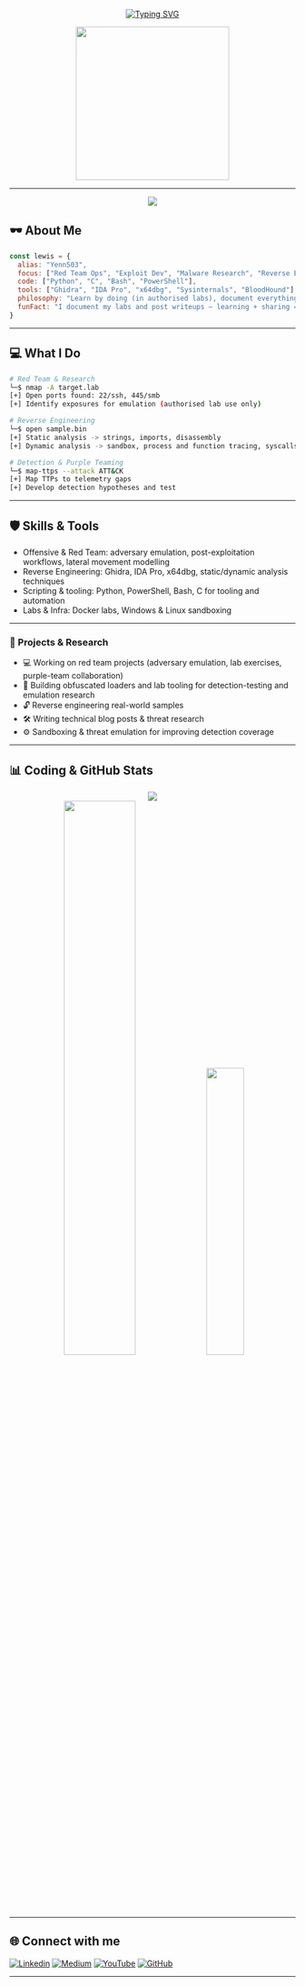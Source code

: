 <p align="center">
  <a href="https://readme-typing-svg.demolab.com/demo/">
    <img src="https://readme-typing-svg.demolab.com?font=Fira+Code&pause=1000&color=FB1348&background=FFFFFF00&center=true&vCenter=true&width=435&lines=CyberSecurity+Analyst;Red+Team+Ops+%2F+Exploit+Dev;Malware+Researcher+%26+Reverse+Engineer;Cybersec+Student" alt="Typing SVG" />
  </a>
</p>

<p align="center">
  <img src="https://media1.giphy.com/media/v1.Y2lkPTc5MGI3NjExN3o0dnkxbjhzNjlvMG9saWl0ajA3YW53b2Q5eWt0aWJ2Y2hvMW94MyZlcD12MV9pbnRlcm5hbF9naWZfYnlfaWQmY3Q9Zw/Ya63hjCGVaHjmXzWy0/giphy.gif" width="270" />
</p>

---

<p align="center">
  <img src="https://readme-typing-svg.herokuapp.com?font=Fira+Code&weight=600&size=28&pause=1000&color=00FFEA&center=true&vCenter=true&width=800&lines=Keep+Learning+to+Keep+Hacking;Red+Team+Ops+%7C+Exploit+Dev+%7C+Malware+Research;Think+like+an+attacker%2C+build+defenses" />
</p>


## 🕶️ About Me

```js
const lewis = {
  alias: "Yenn503",
  focus: ["Red Team Ops", "Exploit Dev", "Malware Research", "Reverse Engineering"],
  code: ["Python", "C", "Bash", "PowerShell"],
  tools: ["Ghidra", "IDA Pro", "x64dbg", "Sysinternals", "BloodHound"],
  philosophy: "Learn by doing (in authorised labs), document everything, always follow ethics and scope.",
  funFact: "I document my labs and post writeups — learning + sharing = growth."
}
```
---

## 💻 What I Do

```bash
# Red Team & Research
└─$ nmap -A target.lab
[+] Open ports found: 22/ssh, 445/smb
[+] Identify exposures for emulation (authorised lab use only)

# Reverse Engineering
└─$ open sample.bin
[+] Static analysis -> strings, imports, disassembly
[+] Dynamic analysis -> sandbox, process and function tracing, syscalls

# Detection & Purple Teaming
└─$ map-ttps --attack ATT&CK
[+] Map TTPs to telemetry gaps
[+] Develop detection hypotheses and test
```

---

## 🛡️ Skills & Tools

- Offensive & Red Team: adversary emulation, post-exploitation workflows, lateral movement modelling  
- Reverse Engineering: Ghidra, IDA Pro, x64dbg, static/dynamic analysis techniques  
- Scripting & tooling: Python, PowerShell, Bash, C for tooling and automation    
- Labs & Infra: Docker labs, Windows & Linux sandboxing

---

### 🚧 Projects & Research

- 💻 Working on red team projects (adversary emulation, lab exercises, purple-team collaboration)  
- 🧬 Building obfuscated loaders and lab tooling for detection-testing and emulation research  
- 🔓 Reverse engineering real-world samples
- 🛠️ Writing technical blog posts & threat research  
- ⚙️ Sandboxing & threat emulation for improving detection coverage

---

## 📊 Coding & GitHub Stats
<div align="center">
  <img src="https://github-readme-stats.vercel.app/api?username=Yenn503&show_icons=true&theme=tokyonight&hide_border=true&bg_color=0d1117&title_color=FF0000&icon_color=00FFEA" /><br>
  <img src="https://github-readme-streak-stats.herokuapp.com/?user=Yenn503&theme=highcontrast&hide_border=true" width="50%" />
  <img src="https://github-readme-stats.vercel.app/api/top-langs/?username=Yenn503&theme=highcontrast&hide_border=true&include_all_commits=true&count_private=true&layout=compact" width="36%" />
</div>

---

## 🌐 Connect with me
[![Linkedin](https://img.shields.io/badge/LinkedIn-0d1117?style=for-the-badge&logo=linkedin&logoColor=00FFEA)](https://www.linkedin.com/in/lewis-desmond-a7b00b204)
[![Medium](https://img.shields.io/badge/Medium-0d1117?style=for-the-badge&logo=medium&logoColor=000000)](https://medium.com/@lewisgames1995)
[![YouTube](https://img.shields.io/badge/YouTube-0d1117?style=for-the-badge&logo=youtube&logoColor=FF0000)](https://www.youtube.com/@jyenn3740)
[![GitHub](https://img.shields.io/badge/GitHub-0d1117?style=for-the-badge&logo=github&logoColor=FFFFFF)](https://github.com/Yenn503)

---
